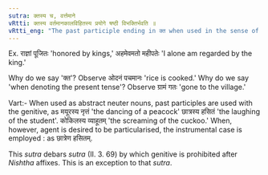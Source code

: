 ```yaml
---
sutra: क्तस्य च, वर्त्तमाने
vRtti: क्तस्य वर्तमानकालविहितस्य प्रयोगे षष्ठी विभक्तिर्भवति ॥
vRtti_eng: "The past participle ending in क्त when used in the sense of the present tense, (III. 2. 187) and (III. 2. 188) is used with the genitive."
---
```

Ex. राज्ञां पूजितः 'honored by kings,' अहमेवमतो महीपतेः 'I alone am regarded by the king.'

Why do we say 'क्त'? Observe ओदनं पचमानः 'rice is cooked.' Why do we say 'when denoting the present tense'?  Observe ग्रामं गतः 'gone to the village.'

Vart:- When used as abstract neuter nouns, past participles are used with the genitive, as मयूरस्य नृत्तं 'the dancing of a peacock' छात्रस्य हसितं 'the laughing of the student'. कोकिलस्य व्याहूतम् 'the screaming of the cuckoo.' When, however, agent is desired to be particularised, the instrumental case is employed : as छात्रेण हसितम्.

This _sutra_ debars _sutra_ (II. 3. 69) by which genitive is prohibited after _Nishtha_ affixes. This is an exception to that _sutra_.
